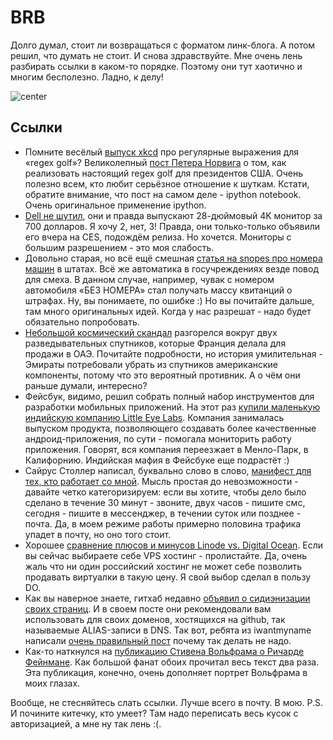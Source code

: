 # BRB

Долго думал, стоит ли возвращаться с форматом линк-блога. А потом решил, что думать не стоит.
И снова здравствуйте. Мне очень лень разбирать ссылки в каком-то порядке. Поэтому они тут хаотично и многим бесполезно. Ладно, к делу!

![center](http://static.artfcity.com/wp-content/uploads/2013/08/Screen-shot-2013-08-08-at-121.jpg)

## Ссылки
* Помните весёлый [выпуск xkcd](http://xkcd.com/1313/) про регулярные выражения для «regex golf»? Великолепный [пост Петера Норвига](http://nbviewer.ipython.org/url/norvig.com/ipython/xkcd1313.ipynb) о том, как реализовать настоящий regex golf для президентов США. Очень полезно всем, кто любит серьёзное отношение к шуткам. Кстати, обратите внимание, что пост на самом деле - ipython notebook. Очень оригинальное применение ipython.
* [Dell не шутил](http://www.forbes.com/sites/jasonevangelho/2014/01/07/dell-wasnt-joking-about-that-28-inch-sub-1000-4k-monitor-its-only-699/), они и правда выпускают 28-дюймовый 4K монитор за 700 долларов. Я хочу 2, нет, 3! Правда, они только-только объявили его вчера на CES, подождём релиза. Но хочется. Мониторы с большим разрешением - это моя слабость.
* Довольно старая, но всё ещё смешная [статья на snopes про номера машин](http://www.snopes.com/autos/law/noplate.asp) в штатах. Всё же автоматика в госучреждениях везде повод для смеха. В данном случае, например, чувак с номером автомобиля «БЕЗ НОМЕРА» стал получать массу квитанций о штрафах. Ну, вы понимаете, по ошибке :) Но вы почитайте дальше, там много оригинальных идей. Когда у нас разрешат - надо будет обязательно попробовать.
* [Небольшой космический скандал](http://www.spacewar.com/reports/France_UAE_satellite_deal_shaky_after_US_spy_tech_discovered_onboard_999.html) разгорелся вокруг двух разведывательных спутников, которые Франция делала для продажи в ОАЭ. Почитайте подробности, но история умилительная - Эмираты потребовали убрать из спутников американские компоненты, потому что это вероятный противник. А о чём они раньше думали, интересно?
* Фейсбук, видимо, решил собрать полный набор инструментов для разработки мобильных приложений. На этот раз [купили маленькую индийскую компанию Little Eye Labs](http://www.littleeye.co/transition.php). Компания занималась выпуском продукта, позволяющего создавать более качественные андроид-приложения, по сути - помогала мониторить работу приложения. Говорят, вся компания переезжает в Менло-Парк, в Калифорнию. Индийская мафия в Фейсбуке еще подрастёт :)
* Сайрус Столлер написал, буквально слово в слово, [манифест для тех, кто работает со мной](http://www.cyrusstoller.com/2014/01/08/stop-sending-emails-for-real-time-requests/). Мысль простая до невозможности - давайте четко категоризируем: если вы хотите, чтобы дело было сделано в течение 30 минут - звоните, двух часов - пишите смс, сегодня - пишите в мессенджер, в течении суток или позднее - почта. Да, в моем режиме работы примерно половина трафика упадет в почту, но оно того стоит.
* Хорошее [сравнение плюсов и минусов Linode vs. Digital Ocean](http://blog.schneidmaster.com/digital-ocean-vs-linode/). Если вы сейчас выбираете себе VPS хостинг - пролистайте. Да, очень жаль что ни один российский хостинг не может себе позволить продавать виртуалки в такую цену. Я свой выбор сделал в пользу DO.
* Как вы наверное знаете, гитхаб недавно [объявил о сидиэнизации своих страниц](https://github.com/blog/1715-faster-more-awesome-github-pages). И в своем посте они рекомендовали вам использовать для своих доменов, хостящихся на github, так называемые  ALIAS-записи в DNS. Так вот, ребята из iwantmyname написали [очень правильный пост](https://iwantmyname.com/blog/2014/01/why-alias-type-records-break-the-internet.html) почему так делать не надо.
* Как-то наткнулся на [публикацию Стивена Вольфрама о Ричарде Фейнмане](http://www.stephenwolfram.com/publications/short-talk-about-richard-feynman/). Как большой фанат обоих прочитал весь текст два раза. Эта публикация, конечно, очень дополняет портрет Вольфрама в моих глазах.

Вообще, не стесняйтесь слать ссылки. Лучше всего в почту. В мою.
P.S. И почините китечку, кто умеет? Там надо переписать весь кусок с авторизацией, а мне ну так лень :(.
